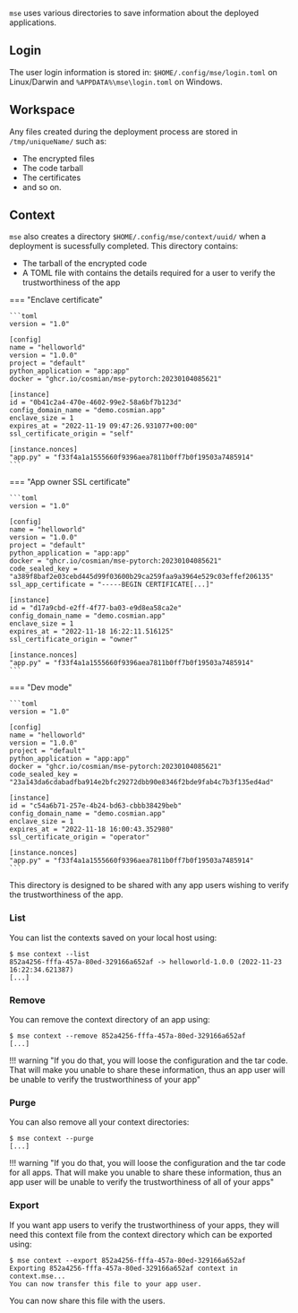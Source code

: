 
`mse` uses various directories to save information about the deployed applications. 

## Login

The user login information is stored in: `$HOME/.config/mse/login.toml` on Linux/Darwin and `%APPDATA%\mse\login.toml` on Windows. 

## Workspace

Any files created during the deployment process are stored in `/tmp/uniqueName/` such as:

- The encrypted files
- The code tarball
- The certificates
- and so on.

## Context

`mse` also creates a directory `$HOME/.config/mse/context/uuid/` when a deployment is sucessfully completed. This directory contains:

- The tarball of the encrypted code
- A TOML file with contains the details required for a user to verify the trustworthiness of the app


=== "Enclave certificate"

    ```toml
    version = "1.0"

    [config]
    name = "helloworld"
    version = "1.0.0"
    project = "default"
    python_application = "app:app"
    docker = "ghcr.io/cosmian/mse-pytorch:20230104085621"

    [instance]
    id = "0b41c2a4-470e-4602-99e2-58a6bf7b123d"
    config_domain_name = "demo.cosmian.app"
    enclave_size = 1
    expires_at = "2022-11-19 09:47:26.931077+00:00"
    ssl_certificate_origin = "self"

    [instance.nonces]
    "app.py" = "f33f4a1a1555660f9396aea7811b0ff7b0f19503a7485914"
    ```

=== "App owner SSL certificate"

    ```toml
    version = "1.0"

    [config]
    name = "helloworld"
    version = "1.0.0"
    project = "default"
    python_application = "app:app"
    docker = "ghcr.io/cosmian/mse-pytorch:20230104085621"
    code_sealed_key = "a389f8baf2e03cebd445d99f03600b29ca259faa9a3964e529c03effef206135"
    ssl_app_certificate = "-----BEGIN CERTIFICATE[...]"

    [instance]
    id = "d17a9cbd-e2ff-4f77-ba03-e9d8ea58ca2e"
    config_domain_name = "demo.cosmian.app"
    enclave_size = 1
    expires_at = "2022-11-18 16:22:11.516125"
    ssl_certificate_origin = "owner"

    [instance.nonces]
    "app.py" = "f33f4a1a1555660f9396aea7811b0ff7b0f19503a7485914"
    ```

=== "Dev mode"

    ```toml
    version = "1.0"

    [config]
    name = "helloworld"
    version = "1.0.0"
    project = "default"
    python_application = "app:app"
    docker = "ghcr.io/cosmian/mse-pytorch:20230104085621"
    code_sealed_key = "23a143da6cdabadfba914e2bfc29272dbb90e8346f2bde9fab4c7b3f135ed4ad"

    [instance]
    id = "c54a6b71-257e-4b24-bd63-cbbb38429beb"
    config_domain_name = "demo.cosmian.app"
    enclave_size = 1
    expires_at = "2022-11-18 16:00:43.352980"
    ssl_certificate_origin = "operator"

    [instance.nonces]
    "app.py" = "f33f4a1a1555660f9396aea7811b0ff7b0f19503a7485914"
    ```

This directory is designed to be shared with any app users wishing to verify the trustworthiness of the app. 

### List

You can list the contexts saved on your local host using:

```console
$ mse context --list
852a4256-fffa-457a-80ed-329166a652af -> helloworld-1.0.0 (2022-11-23 16:22:34.621387)
[...]
```

### Remove

You can remove the context directory of an app using:

```console
$ mse context --remove 852a4256-fffa-457a-80ed-329166a652af
[...]
```

!!! warning "If you do that, you will loose the configuration and the tar code. That will make you unable to share these information, thus an app user will be unable to verify the trustworthiness of your app"


### Purge

You can also remove all your context directories:

```console
$ mse context --purge
[...]
```

!!! warning "If you do that, you will loose the configuration and the tar code for all apps. That will make you unable to share these information, thus an app user will be unable to verify the trustworthiness of all of your apps"


### Export

If you want app users to verify the trustworthiness of your apps, they will need this context file from the context directory which can be exported using:

```console
$ mse context --export 852a4256-fffa-457a-80ed-329166a652af
Exporting 852a4256-fffa-457a-80ed-329166a652af context in context.mse...
You can now transfer this file to your app user.
```

You can now share this file with the users.
